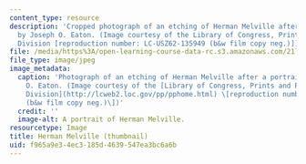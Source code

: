 ```yaml
---
content_type: resource
description: 'Cropped photograph of an etching of Herman Melville after a portrait
  by Joseph O. Eaton. (Image courtesy of the Library of Congress, Prints and Photograghs
  Division [reproduction number: LC-USZ62-135949 (b&w film copy neg.)])'
file: /media/https%3A/open-learning-course-data-rc.s3.amazonaws.com/21l-705-major-authors-after-the-masterpiece-novels-by-melville-twain-faulkner-and-morrison-fall-2006/f965a9e34ec3185d4639547ea3bc6a6b_21l-705f06-th.jpg
file_type: image/jpeg
image_metadata:
  caption: 'Photograph of an etching of Herman Melville after a portrait by Joseph
    O. Eaton. (Image courtesy of the [Library of Congress, Prints and Photographs
    Division](http://lcweb2.loc.gov/pp/pphome.html) \[reproduction number: LC-USZ62-135949
    (b&w film copy neg.)\])'
  credit: ''
  image-alt: A portrait of Herman Melville.
resourcetype: Image
title: Herman Melville (thumbnail)
uid: f965a9e3-4ec3-185d-4639-547ea3bc6a6b
---
```

